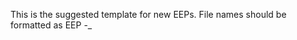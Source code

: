 This is the suggested template for new EEPs. File names should be formatted as EEP<nnnn> -<abbreviated>_<title>.md e.g. EEP0002-Proposal_Template.md. EEP number should be based on the issue number that was submitted to discuss the proposal.

## Preamble

    EEP: <to be assigned>
    Title: <EEP title>
    Author: <list of authors' names and optionally, email addresses>
    Type: <Standard Track | Informational | Meta>
    Category (*only required for Standard Track): <Core | Networking | Interface | ERC> 
    Status: Draft
    Working Group: <EEP of the (sub) working group?
    Created: <date created on, in ISO 8601 (yyyy-mm-dd) format>
    Requires (*optional): <EEP number(s)>
    Replaces (*optional): <EEP number(s)>

## Simple Summary
"If you can't explain it simply, you don't understand it well enough." Provide a simplified and layman-accessible explanation of the EIP.

## Abstract
A short (~200 word) description of the technical issue being addressed.

## Motivation
The motivation is critical for EEPs. It should clearly explain the problem that the proposal aims to resolve. EEP submissions without sufficient motivation may be rejected outright.

## Specification
The technical specification should describe the syntax and semantics of any new feature. The specification should be detailed enough to allow competing, interoperable implementations for any of the current Ethereum platforms.

## Rationale
The rationale fleshes out the specification by describing what motivated the design and why particular design decisions were made. It should describe alternate designs that were considered and related work, e.g. how the feature is supported in other languages. The rationale may also provide evidence of consensus within the community, and should discuss important objections or concerns raised during discussion.

## Backwards Compatibility
All EEPs that introduce backwards incompatibilities must include a section describing these incompatibilities and their severity. The EIP must explain how the author proposes to deal with these incompatibilities. EEP submissions without a sufficient backwards compatibility treatise may be rejected outright.

## Test Cases
Test cases for an implementation are mandatory for EEPs that are affecting consensus changes. Other EEPs can choose to include links to test cases if applicable.

## Implementation
The implementations must be completed before any EEP is given status "Final", but it need not be completed before the EEP is accepted. While there is merit to the approach of reaching consensus on the specification and rationale before writing code, the principle of "rough consensus and running code" is still useful when it comes to resolving many discussions of API details.

## Copyright
Copyright and related rights TBC.
